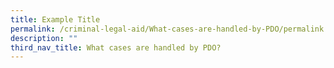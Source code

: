 ```yaml
---
title: Example Title
permalink: /criminal-legal-aid/What-cases-are-handled-by-PDO/permalink
description: ""
third_nav_title: What cases are handled by PDO?
---
```

